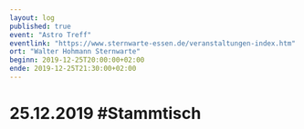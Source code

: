 ```yaml
---
layout: log
published: true
event: "Astro Treff"
eventlink: "https://www.sternwarte-essen.de/veranstaltungen-index.htm"
ort: "Walter Hohmann Sternwarte"
beginn: 2019-12-25T20:00:00+02:00
ende: 2019-12-25T21:30:00+02:00
---
```


# 25.12.2019 #Stammtisch
